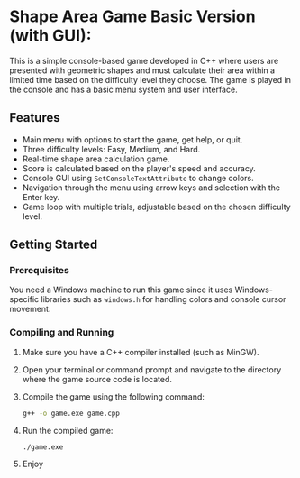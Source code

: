 # Shape Area Game Basic Version (with GUI):

This is a simple console-based game developed in C++ where users are presented with geometric shapes and must calculate their area within a limited time based on the difficulty level they choose. The game is played in the console and has a basic menu system and user interface.

## Features

- Main menu with options to start the game, get help, or quit.
- Three difficulty levels: Easy, Medium, and Hard.
- Real-time shape area calculation game.
- Score is calculated based on the player's speed and accuracy.
- Console GUI using `SetConsoleTextAttribute` to change colors.
- Navigation through the menu using arrow keys and selection with the Enter key.
- Game loop with multiple trials, adjustable based on the chosen difficulty level.

## Getting Started

### Prerequisites

You need a Windows machine to run this game since it uses Windows-specific libraries such as `windows.h` for handling colors and console cursor movement.

### Compiling and Running

1. Make sure you have a C++ compiler installed (such as MinGW).
2. Open your terminal or command prompt and navigate to the directory where the game source code is located.
3. Compile the game using the following command:

   ```bash
   g++ -o game.exe game.cpp
   ```
4. Run the compiled game:
    ```bash
    ./game.exe
    ```
5. Enjoy